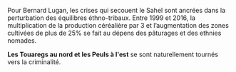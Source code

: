 Pour Bernard Lugan, les crises qui secouent le Sahel sont ancrées dans la perturbation des équilibres éthno-tribaux. Entre 1999 et 2016, la multiplication de la production céréalière par 3 et l’augmentation des zones cultivées de plus de 25% se fait au dépens des pâturages et des ethnies nomades.

**Les Touaregs au nord et les Peuls à l'est** se sont naturellement tournés vers la criminalité.